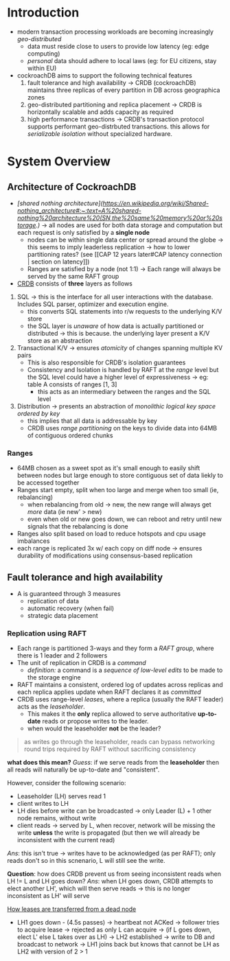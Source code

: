 # Introduction 
- modern transaction processing workloads are becoming increasingly *geo-distributed*
	- data must reside close to users to provide low latency (eg: edge computing)
	- *personal* data should adhere to local laws (eg: for EU citizens, stay within EU)
- cockroachDB aims to support the following technical features 
	1. fault tolerance and high availability -> CRDB (cockroachDB) maintains three replicas of every partition in DB across geographica zones 
	2. geo-distributed partitioning and replica placement -> CRDB is horizontally scalable and adds capacity as required 
	3. high performance transactions -> CRDB's transaction protocol supports performant geo-distrbuted transactions. this allows for *serializable isolation* without specialized hardware. 

# System Overview 
## Architecture of CockroachDB
- *[shared nothing architecture](https://en.wikipedia.org/wiki/Shared-nothing_architecture#:~:text=A%20shared-nothing%20architecture%20(SN,the%20same%20memory%20or%20storage.)* -> all nodes are used for both data storage and computation but each request is only satisfied by a **single node**
	- nodes can be within single data center or spread around the globe -> this seems to imply leaderless replication -> how to lower partitioning rates? (see [[CAP 12 years later#CAP latency connection | section on latency]])
	- Ranges are satisfied by a node (not 1:1) -> Each range will always be served by the same RAFT group
- [CRDB](**https://www.youtube.com/watch?v=OJySfiMKXLs**) consists of **three** layers as follows

1. SQL ->  this is the interface for all user interactions with the database. Includes SQL parser, optimizer and execution engine.
	- this converts SQL statements into r/w requests to the underlying K/V store
	- the SQL layer is *unaware* of how data is actually partitioned or distributed -> this is because. the underlying layer present a K/V store as an abstraction
2. Transactional K/V -> ensures *atomicity* of changes spanning multiple KV pairs
	- This is also responsible for CRDB's isolation guarantees
	- Consistency and Isolation is handled by RAFT at the *range* level but the SQL level could have a higher level of expressiveness -> eg: table A consists of ranges [1, 3]
		- this acts as an intermediary between the ranges and the SQL level
3. Distribution -> presents an abstraction of *monolithic logical key space ordered by key* 
	- this implies that all data is addressable by key
	- CRDB uses *range partitioning* on the keys to divide data into 64MB of contiguous ordered chunks 

### Ranges
- 64MB chosen as a sweet spot as it's small enough to easily shift between nodes but large enough to store contiguous set of data liekly to be accessed together 
- Ranges start empty, split when too large and merge when too small (ie, rebalancing)
	- when rebalancing from old -> new, the new range will always get *more* data (ie new' > new) 
	- even when old or new goes down, we can reboot and retry until new signals that the rebalancing is done 
- Ranges also split based on load to reduce hotspots and cpu usage imbalances
- each range is replicated 3x w/ each copy on diff node -> ensures durability of modifications using consensus-based replication

## Fault tolerance and high availability
- A is guaranteed through 3 measures
	- replication of data 
	- automatic recovery (when fail) 
	- strategic data placement 

### Replication using RAFT 
- Each range is partitioned 3-ways and they form a *RAFT group*, where there is 1 leader and 2 followers 
- The unit of replication in CRDB is a *command* 
	- *definition:* a command is a *sequence of low-level edits* to be made to the storage engine
- RAFT maintains a consistent, ordered log of updates across replicas and each replica applies update when RAFT declares it as *committed*
- CRDB uses range-level *leases*, where a replica (usually the RAFT leader) acts as the *leaseholder*. 
	- This makes it the **only** replica allowed to serve authoritative **up-to-date** reads or propose writes to the leader. 
	- when would the leaseholder **not** be the leader? 

> as writes go through the leaseholder, reads can bypass networking round trips required by RAFT without sacrificing consistency

**what does this mean?** 
*Guess*: if we serve reads from the **leaseholder** then all reads will naturally be up-to-date and "consistent".  

However, consider the following scenario: 
- Leaseholder (LH) serves read 1
- client writes to LH
- LH dies before write can be broadcasted -> only Leader (L) + 1 other node remains, without write 
- client reads -> served by L, when recover, network will be missing the write **unless** the write is propagated (but then we will already be inconsistent with the current read)

*Ans*: this isn't true -> writes have to be acknowledged (as per RAFT); only reads don't so in this scnenario, L will still see the write.

**Question**: how does CRDB prevent us from seeing inconsistent reads when LH != L and LH goes down?
*Ans*: when LH goes down, CRDB attempts to elect another LH', which will then serve reads -> this is no longer inconsistent as LH' will serve 

[How leases are transferred from a dead node](https://www.cockroachlabs.com/docs/stable/architecture/replication-layer.html)
- LH1 goes down - (4.5s passes) -> heartbeat not ACKed -> follower tries to acquire lease -> rejected as only L can acquire -> (if L goes down, elect L' else L takes over as LH) -> LH2 established -> write to DB and broadcast to network -> LH1 joins back but knows that cannot be LH as LH2 with version of 2 > 1 